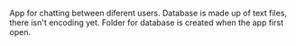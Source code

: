 App for chatting between diferent users. Database is made up of text files, there isn't encoding yet. Folder for database is created when the app first open.